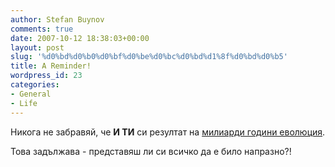 ```yaml
---
author: Stefan Buynov
comments: true
date: 2007-10-12 18:38:03+00:00
layout: post
slug: '%d0%bd%d0%b0%d0%bf%d0%be%d0%bc%d0%bd%d1%8f%d0%bd%d0%b5'
title: A Reminder!
wordpress_id: 23
categories:
- General
- Life
---
```


Никога не забравяй, че **И ТИ** си резултат на [милиарди години еволюция](http://www.pbs.org/wgbh/evolution/change/deeptime/index.html).

Това задължава - представяш ли си всичко да е било напразно?!
